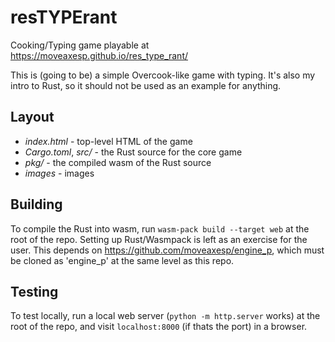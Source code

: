 # resTYPErant
Cooking/Typing game playable at https://moveaxesp.github.io/res_type_rant/

This is (going to be) a simple Overcook-like game with typing.  It's also my intro to Rust, so it
should not be used as an example for anything.

## Layout

* *index.html* - top-level HTML of the game
* *Cargo.toml*, *src/* - the Rust source for the core game
* *pkg/* - the compiled wasm of the Rust source
* *images* - images

## Building

To compile the Rust into wasm, run `wasm-pack build --target web` at the root of the repo. Setting up
Rust/Wasmpack is left as an exercise for the user.  This depends on https://github.com/moveaxesp/engine_p,
which must be cloned as 'engine_p' at the same level as this repo.

## Testing

To test locally, run a local web server (`python -m http.server` works) at the root of the repo,
and visit `localhost:8000` (if thats the port) in a browser.
